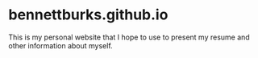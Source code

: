 # bennettburks.github.io
This is my personal website that I hope to use to present my resume and other information about myself.